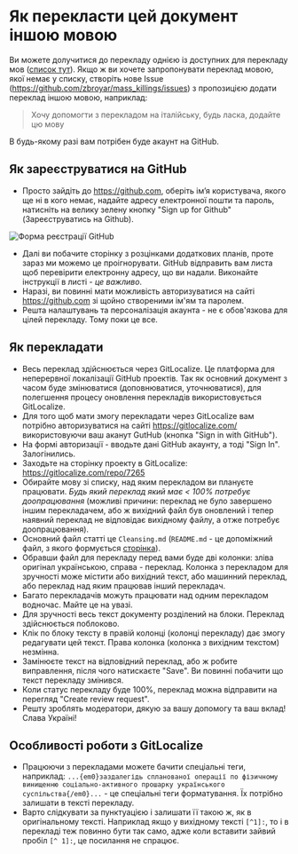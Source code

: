 # Як перекласти цей документ іншою мовою

Ви можете долучитися до перекладу однією із доступних для перекладу мов ([список тут](https://gitlocalize.com/repo/7294)). 
Якщо ж ви хочете запропонувати переклад мовою, якої немає у списку, створіть нове Issue (<https://github.com/zbroyar/mass_killings/issues>) 
з пропозицією додати переклад іншою мовою, наприклад:

> Хочу допомогти з перекладом на італійську, будь ласка, додайте цю мову

В будь-якому разі вам потрібен буде акаунт на GitHub.

## Як зареєструватися на GitHub

- Просто зайдіть до <https://github.com>, оберіть ім’я користувача, якого ще ні в кого немає, надайте адресу електронної
  пошти та пароль, натисніть на велику зелену кнопку "Sign up for Github" (Зареєструватись на Github).

![Форма реєстрації GitHub](https://git-scm.com/book/en/v2/images/signup.png)

- Далі ви побачите сторінку з розцінками додаткових планів, проте зараз ми можемо це проігнорувати. GitHub відправить
  вам листа щоб перевірити електронну адресу, що ви надали. Виконайте інструкції в листі - *це важливо*.
- Наразі, ви повинні мати можливість авторизуватися на сайті <https://github.com> зі щойно створеними ім'ям та паролем.
- Решта налаштувань та персоналізація акаунта - не є обов'язкова для цілей перекладу. Тому поки це все.

## Як перекладати

- Весь переклад здійснюється через GitLocalize. Це платформа для неперервної локалізації GitHub проектів.
  Так як основний документ з часом буде змінюватися (доповнюватися, уточнюватися), для полегшення процесу оновлення
  перекладів використовується GitLocalize.
- Для того щоб мати змогу перекладати через GitLocalize вам потрібно авторизуватися на сайті <https://gitlocalize.com/>
  використовуючи ваш аканут GutHub (кнопка "Sign in with GitHub").
- На формі авторизації - вводьте дані GitHub акаунту, а тоді "Sign In". Залогінились.
- Заходьте на сторінку проекту в GitLocalize: <https://gitlocalize.com/repo/7265>
- Обирайте мову зі списку, над яким перекладом ви плануєте працювати. *Будь який переклад який має < 100% потребує
  доопрацювання* (можливі причини: переклад не було завершено іншим перекладачем, або ж вихідний файл був оновлений і
  тепер наявний переклад не відповідає вихідному файлу, а отже потребує доопрацювання).
- Основний файл статті це `Cleansing.md` (`README.md` - це допоміжний файл, з якого формується [сторінка](https://github.com/zbroyar/mass_killings#%D0%BF%D1%80%D0%BE-%D0%B7%D0%B0%D0%BF%D0%BB%D0%B0%D0%BD%D0%BE%D0%B2%D0%B0%D0%BD%D1%96%D1%81%D1%82%D1%8C-%D0%BC%D0%B0%D1%81%D0%BE%D0%B2%D0%B8%D1%85-%D0%B2%D0%B1%D0%B8%D0%B2%D1%81%D1%82%D0%B2-%D0%BD%D0%B0-%D1%82%D0%B5%D1%80%D0%B8%D1%82%D0%BE%D1%80%D1%96%D1%97-%D1%83%D0%BA%D1%80%D0%B0%D1%97%D0%BD%D0%B8)).
- Обравши файл для перекладу перед вами буде дві колонки: зліва оригінал українською, справа - переклад. Колонка з
  перекладом для зручності може містити або вихідний текст, або машинний переклад, або переклад над яким працював
  інший перекладач.
- Багато перекладачів можуть працювати над одним перекладом водночас. Майте це на увазі.
- Для зручності весь текст документу розділений на блоки. Переклад здійснюється поблоково.
- Клік по блоку тексту в правій колонці (колонці перекладу) дає змогу редагувати цей текст. Права колонка (колонка з
  вихідним текстом) незмінна.
- Замінюєте текст на відповідний переклад, або ж робите виправлення, після чого натискаєте "Save". Ви повинні побачити
  що текст перекладу змінився.
- Коли статус перекладу буде 100%, переклад можна відправити на перегляд "Create review request".
- Решту зроблять модератори, дякую за вашу допомогу та ваш вклад! Слава Україні!

## Особливості роботи з GitLocalize

- Працюючи з перекладами можете бачити спеціальні теги, наприклад: `...{em0}заздалегідь спланованої операції по фізичному винищенню соціально-активного прошарку українського суспільства{/em0}...` - це спеціальні теги форматування. Їх потрібно
  залишати в тексті перекладу.
- Варто слідкувати за пунктуацією і залишати її такою ж, як в оригінальному тексті. Наприклад якщо у вихідному тексті
  `[^1]:`, то і в перекладі теж повинно бути так само, адже коли вставити зайвий пробіл `[^ 1]:`, це посилання не спрацює.
